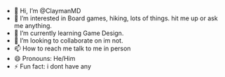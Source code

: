 - 👋 Hi, I’m @ClaymanMD
- 👀 I’m interested in Board games, hiking, lots of things. hit me up or ask me anything.
- 🌱 I’m currently learning Game Design.
- 💞️ I’m looking to collaborate on im not.
- 📫 How to reach me talk to me in person
- 😄 Pronouns: He/Him
- ⚡ Fun fact: i dont have any
